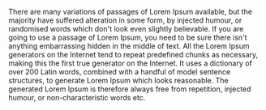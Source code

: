 There are many variations of passages of Lorem Ipsum available, but the majority have suffered alteration in some form,
by injected humour, or randomised words which don't look even slightly believable.
If you are going to use a passage of Lorem Ipsum,
you need to be sure there isn't anything embarrassing hidden in the middle of text.
All the Lorem Ipsum generators on the Internet tend to repeat predefined chunks as necessary,
making this the first true generator on the Internet. It uses a dictionary of over 200 Latin words,
combined with a handful of model sentence structures, to generate Lorem Ipsum which looks reasonable.
The generated Lorem Ipsum is therefore always free from repetition, injected humour, or non-characteristic words etc.